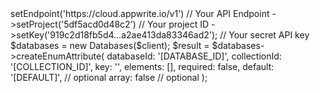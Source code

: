 <?php

use Appwrite\Client;
use Appwrite\Services\Databases;

$client = (new Client())
    ->setEndpoint('https://cloud.appwrite.io/v1') // Your API Endpoint
    ->setProject('5df5acd0d48c2') // Your project ID
    ->setKey('919c2d18fb5d4...a2ae413da83346ad2'); // Your secret API key

$databases = new Databases($client);

$result = $databases->createEnumAttribute(
    databaseId: '[DATABASE_ID]',
    collectionId: '[COLLECTION_ID]',
    key: '',
    elements: [],
    required: false,
    default: '[DEFAULT]', // optional
    array: false // optional
);